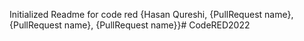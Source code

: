 Initialized Readme for code red {Hasan Qureshi, {PullRequest name}, {PullRequest name}, {PullRequest name}}# CodeRED2022
